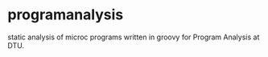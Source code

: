 # programanalysis
static analysis of microc programs written in groovy for Program Analysis at DTU.
